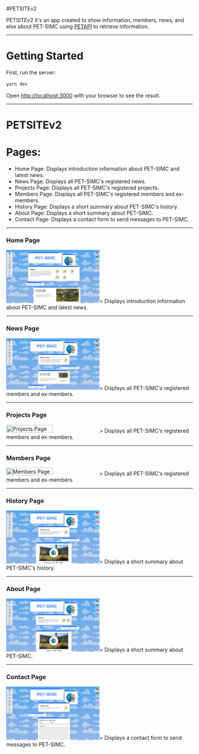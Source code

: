 #PETSITEv2

PETSITEv2 it's an app created to show information, members, news, and else about PET-SIMC using [PETAPI](https://github.com/ImNotPETSIMC/PETApi) to retrieve information. 

-----

# Getting Started

First, run the server:

```bash
yarn dev
```

Open [http://localhost:3000](http://localhost:3000) with your browser to see the result.

-----

# PETSITEv2

<h1>Pages:</h1>

<ul>
    <li>Home Page: Displays introduction information about PET-SIMC and latest news.</li>
    <li>News Page: Displays all PET-SIMC's registered news.</li>
    <li>Projects Page: Displays all PET-SIMC's registered projects.</li>
    <li>Members Page: Displays all PET-SIMC's registered members and ex-members.</li>
    <li>History Page: Displays a short summary about PET-SIMC's history.</li>
    <li>About Page: Displays a short summary about PET-SIMC.</li>
    <li>Contact Page: Displays a contact form to send messages to PET-SIMC.</li>
</ul>

-----

<h3>Home Page</h3>
<img src="public/images/home_page.png" title="Home Page" width=50% height=50%>></img>
Displays introduction information about PET-SIMC and latest news.

-----

<h3>News Page</h3>
<img src="public/images/news_page.png" title="News Page" width=50% height=50%>></img>
Displays all PET-SIMC's registered members and ex-members.

-----

<h3>Projects Page</h3>
<img src="public/images/member_page.png" title="Projects Page" width=50% height=50%>></img>
Displays all PET-SIMC's registered members and ex-members.

-----

<h3>Members Page</h3>
<img src="public/images/member_page.png" title="Members Page" width=50% height=50%>></img>
Displays all PET-SIMC's registered members and ex-members.

-----

<h3>History Page</h3>
<img src="public/images/history_page.png" title="History Page" width=50% height=50%>></img>
Displays a short summary about PET-SIMC's history.

-----

<h3>About Page</h3>
<img src="public/images/about_page.png" title="About Page" width=50% height=50%>></img>
Displays a short summary about PET-SIMC.

-----

<h3>Contact Page</h3>
<img src="public/images/contact_page.png" title="Contact Page" width=50% height=50%>></img>
Displays a contact form to send messages to PET-SIMC.

